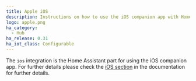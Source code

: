 ```yaml
---
title: Apple iOS
description: Instructions on how to use the iOS companion app with Home Assistant.
logo: apple.png
ha_category:
  - Hub
ha_release: 0.31
ha_iot_class: Configurable
---
```


The `ios` integration is the Home Assistant part for using the iOS companion app. For further details please check the [iOS section](/docs/ecosystem/ios/) in the documentation for further details.
